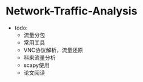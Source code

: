 # Network-Traffic-Analysis

* todo:
  * 流量分包
  * 常用工具
  * VNC协议解析，流量还原
  * 科来流量分析
  * scapy使用
  * 论文阅读
